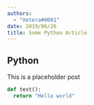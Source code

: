 ```yaml
---
authors:
  - "Xetera#0001"
date: 2019/06/26
title: Some Python Article
---
```


## Python

This is a placeholder post

```py
def test():
  return "Hello world"
```
